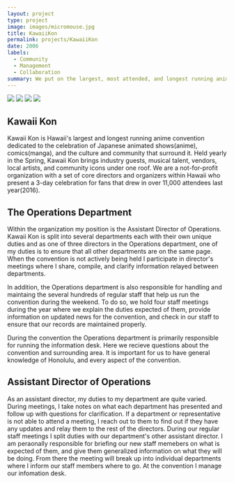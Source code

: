 ```yaml
---
layout: project
type: project
image: images/micromouse.jpg
title: KawaiiKon
permalink: projects/KawaiiKon
date: 2006
labels:
  - Community
  - Management
  - Collaboration
summary: We put on the largest, most attended, and longest running anime convention in Hawaii.
---
```


<div class="ui small rounded images">
  <img class="ui image" src="../images/micromouse-robot.png">
  <img class="ui image" src="../images/micromouse-robot-2.jpg">
  <img class="ui image" src="../images/micromouse.jpg">
  <img class="ui image" src="../images/micromouse-circuit.png">
</div>

## Kawaii Kon
Kawaii Kon is Hawaii's largest and longest running anime convention dedicated to the celebration of Japanese animated shows(anime), comics(manga), and the culture and community that surround it. Held yearly in the Spring, Kawaii Kon brings industry guests, musical talent, vendors, local artists, and community icons under one roof. We are a not-for-profit organization with a set of core directors and organizers within Hawaii who present a 3-day celebration for fans that drew in over 11,000 attendees last year(2016).

## The Operations Department
Within the organization my position is the Assistant Director of Operations. Kawaii Kon is split into several departments each with their own unique duties and as one of three directors in the Operations department, one of my duties is to ensure that all other departments are on the same page. When the convention is not actively being held I participate in director's meetings where I share, compile, and clarify information relayed between departments.

In addition, the Operations department is also responsible for handling and maintaing the several hundreds of regular staff that help us run the convention during the weekend. To do so, we hold four staff meetings during the year where we explain the duties expected of them, provide information on updated news for the convention, and check in our staff to ensure that our records are maintained properly.

During the convention the Operations department is primarily responsible for running the information desk. Here we recieve questions about the convention and surrounding area. It is important for us to have general knowledge of Honolulu, and every aspect of the convention.

## Assistant Director of Operations
As an assistant director, my duties to my department are quite varied. During meetings, I take notes on what each department has presented and follow up with questions for clarification. If a department or representative is not able to attend a meeting, I reach out to them to find out if they have any updates and relay them to the rest of the directors. During our regular staff meetings I split duties with our department's other assistant director. I am peraonally responsible for briefing our new staff memebers on what is expected of them, and give them generalized information on what they will be doing. From there the meeting will break up into individual departments where I inform our staff members where to go. At the convention I manage our infomation desk. 

